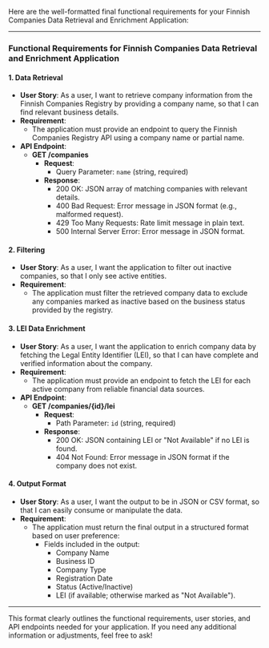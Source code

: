 Here are the well-formatted final functional requirements for your Finnish Companies Data Retrieval and Enrichment Application:

---

### Functional Requirements for Finnish Companies Data Retrieval and Enrichment Application

#### 1. Data Retrieval
- **User Story**: As a user, I want to retrieve company information from the Finnish Companies Registry by providing a company name, so that I can find relevant business details.
- **Requirement**:
  - The application must provide an endpoint to query the Finnish Companies Registry API using a company name or partial name.
- **API Endpoint**: 
  - **GET /companies**
    - **Request**:
      - Query Parameter: `name` (string, required)
    - **Response**:
      - 200 OK: JSON array of matching companies with relevant details.
      - 400 Bad Request: Error message in JSON format (e.g., malformed request).
      - 429 Too Many Requests: Rate limit message in plain text.
      - 500 Internal Server Error: Error message in JSON format.

#### 2. Filtering
- **User Story**: As a user, I want the application to filter out inactive companies, so that I only see active entities.
- **Requirement**:
  - The application must filter the retrieved company data to exclude any companies marked as inactive based on the business status provided by the registry.

#### 3. LEI Data Enrichment
- **User Story**: As a user, I want the application to enrich company data by fetching the Legal Entity Identifier (LEI), so that I can have complete and verified information about the company.
- **Requirement**:
  - The application must provide an endpoint to fetch the LEI for each active company from reliable financial data sources.
- **API Endpoint**:
  - **GET /companies/{id}/lei**
    - **Request**:
      - Path Parameter: `id` (string, required)
    - **Response**:
      - 200 OK: JSON containing LEI or "Not Available" if no LEI is found.
      - 404 Not Found: Error message in JSON format if the company does not exist.

#### 4. Output Format
- **User Story**: As a user, I want the output to be in JSON or CSV format, so that I can easily consume or manipulate the data.
- **Requirement**:
  - The application must return the final output in a structured format based on user preference:
    - Fields included in the output:
      - Company Name
      - Business ID
      - Company Type
      - Registration Date
      - Status (Active/Inactive)
      - LEI (if available; otherwise marked as "Not Available").

---

This format clearly outlines the functional requirements, user stories, and API endpoints needed for your application. If you need any additional information or adjustments, feel free to ask!